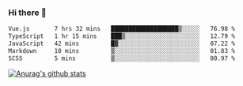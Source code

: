 ### Hi there 👋



<!--
**webB1an/webB1an** is a ✨ _special_ ✨ repository because its `README.md` (this file) appears on your GitHub profile.

Here are some ideas to get you started:

- 🔭 I’m currently working on ...
- 🌱 I’m currently learning ...
- 👯 I’m looking to collaborate on ...
- 🤔 I’m looking for help with ...
- 💬 Ask me about ...
- 📫 How to reach me: ...
- 😄 Pronouns: ...
- ⚡ Fun fact: ...
-->

<!--START_SECTION:waka-->

```txt
Vue.js       7 hrs 32 mins   ███████████████████▒░░░░░   76.98 %
TypeScript   1 hr 15 mins    ███▒░░░░░░░░░░░░░░░░░░░░░   12.79 %
JavaScript   42 mins         █▓░░░░░░░░░░░░░░░░░░░░░░░   07.22 %
Markdown     10 mins         ▒░░░░░░░░░░░░░░░░░░░░░░░░   01.83 %
SCSS         5 mins          ▒░░░░░░░░░░░░░░░░░░░░░░░░   00.97 %
```

<!--END_SECTION:waka-->


[![Anurag's github stats](https://github-readme-stats.vercel.app/api?username=webB1an&show_icons=true&theme=radical)](https://github.com/anuraghazra/github-readme-stats)

